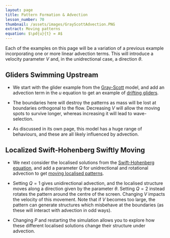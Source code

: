 ```yaml
---
layout: page
title: Pattern Formation & Advection
lesson_number: 70
thumbnail: /assets/images/GrayScottAdvection.PNG
extract: Moving patterns
equation: $\pd{u}{t} = A$
---
```

Each of the examples on this page will be a variation of a previous example incorporating one or more linear advection terms. This will introduce a velocity parameter $V$ and, in the unidrectional case, a direction $\theta$.

## Gliders Swimming Upstream

* We start with the glider example from the [Gray-Scott](/nonlinear-physics/gray-scott) model, and add an advection term in the $u$ equation to get an example of [drifting gliders](/sim/?preset=GrayScottGlidersAdvecting). 

* The boundaries here will destroy the patterns as mass will be lost at boundaries orthogonal to the flow. Decreasing $V$ will allow the moving spots to survive longer, whereas increasing it will lead to wave-selection.

* As discussed in its own page, this model has a huge range of behaviours, and these are all likely influenced by advection.

## Localized Swift-Hohenberg Swiftly Moving

* We next consider the localised solutions from the [Swift-Hohenberg equation](/nonlinear-physics), and add a parameter $Q$ for unidrectional and rotational advection to get [moving localised patterns](/sim/?preset=swiftHohenbergLocalisedAdvection).

* Setting $Q=1$ gives unidirectional advection, and the localised structure moves along a direction given by the parameter $\theta$. Setting $Q=2$ instead rotates the pattern around the centre of the screen. Changing $V$ impacts the velocity of this movement. Note that if $V$ becomes too large, the pattern can generate structures which misbehave at the boundaries (as these will interact with advection in odd ways).

* Changing $P$ and restarting the simulation allows you to explore how these different localised solutions change their structure under advection.
